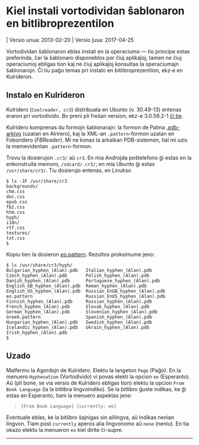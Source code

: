 # Kiel instali vortodividan ŝablonaron en bit­libro­prezentilon 

| Versio unua: 2013-02-20
| Versio ĵusa: 2017-04-25

Vortodividan ŝablonaron eblas instali en la operaciumo — tio
principe estas preferinda, ĉar la ŝablonaro disponeblos por ĉiuj
aplikaĵoj; tamen ne ĉiuj operaciumoj ebligas tion kaj ne ĉiuj
aplikaĵoj konsultas la operaciumajn ŝablonarojn. Ĉi tiu paĝo temas pri
instalo en bitlibroprezentilon, ekz‑e en Kulrideron.

## Instalo en Kulrideron
Kulridero (`Coolreader, cr3`) distribuata en Ubunto (v. 30.49-13)
entenas eraron pri vortodivido. Bv preni pli freŝan version, ekz-e
3.0.59.2-1 [ĉi tie](https://launchpad.net/~vovansrnd/+archive/coolreader/+build/3535055).

Kulridero komprenas du formojn ŝablonarajn: la formon de Palma
[.pdb-arkivo](https://en.wikipedia.org/wiki/PDB_(Palm_OS)) (uzatan en
Alrirero), kaj la XML-an `.pattern`-formon uzatan en Foboridero
(*FBReader*). Mi ne konas la arkaikan PDB-sistemon, tial mi uzis la
memevidentan `.pattern`-formon.

Trovu la dosierujon `.cr3/` aŭ `cr3`.  En mia Androjda poŝtelefono ĝi
estas en la enkonstruita memoro, `/sdcard/.cr3/`; en mia Ubunto ĝi estas
`/usr/share/cr3/`.  Tiu dosierujo entenas, en Linukso

```console
$ ls -1F /usr/share/cr3
backgrounds/
chm.css
doc.css
epub.css
fb2.css
htm.css
hyph/
i18n/
rtf.css
textures/
txt.css
$
```

Kopiu tien la dosieron [eo.pattern](./TeX/eo.pattern). Rezultos proksimume jeno:

```console
$ ls /usr/share/cr3/hyph/
Bulgarian_hyphen_(Alan).pdb   Italian_hyphen_(Alan).pdb
Czech_hyphen_(Alan).pdb       Polish_hyphen_(Alan).pdb
Danish_hyphen_(Alan).pdb      Portuguese_hyphen_(Alan).pdb
English_GB_hyphen_(Alan).pdb  Roman_hyphen_(Alan).pdb
English_US_hyphen_(Alan).pdb  Russian_EnGB_hyphen_(Alan).pdb
eo.pattern                    Russian_EnUS_hyphen_(Alan).pdb
Finnish_hyphen_(Alan).pdb     Russian_hyphen_(Alan).pdb
French_hyphen_(Alan).pdb      Slovak_hyphen_(Alan).pdb
German_hyphen_(Alan).pdb      Slovenian_hyphen_(Alan).pdb
Greek.pattern                 Spanish_hyphen_(Alan).pdb
Hungarian_hyphen_(Alan).pdb   Swedish_hyphen_(Alan).pdb
Icelandic_hyphen_(Alan).pdb   Ukrain_hyphen_(Alan).pdb
Irish_hyphen_(Alan).pdb
$
```

## Uzado
Malfermu la Agordojn de Kulridero. Elektu la langeton `Page` (Paĝo). En
la menuero `Hyphenation` (Vortodivido) vi povas elekti la opcion `eo`
(Esperanto). Aŭ (pli bone, se via versio de Kulridero ebligas tion)
elektu la opcion `From Book Language` (la la bitlibra lingvoindiko). Se
la bitlibro ĝuste indikas, ke ĝi estas en Esperanto, tiam la menuero
aspektas jene:

> `[From Book Language] [currently: eo]`

Eventuale eblas, ke la bitlibro ŝajnigas sin alilingva, aŭ indikas
nenian lingvon. Tiam post `currently` aperos alia lingvonomo aŭ `none`
(neniu). En tia okazo elektu la menueron `eo` kiel dirite ĉi-supre.

---------------------------
